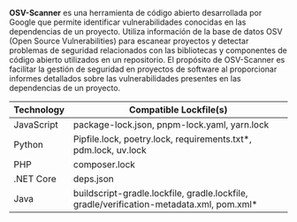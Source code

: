 **OSV-Scanner** es una herramienta de código abierto desarrollada por Google que permite identificar vulnerabilidades conocidas en las dependencias de un proyecto. Utiliza información de la base de datos OSV (Open Source Vulnerabilities) para escanear proyectos y detectar problemas de seguridad relacionados con las bibliotecas y componentes de código abierto utilizados en un repositorio. El propósito de OSV-Scanner es facilitar la gestión de seguridad en proyectos de software al proporcionar informes detallados sobre las vulnerabilidades presentes en las dependencias de un proyecto.

| **Technology** | **Compatible Lockfile(s)**                                        |
|----------------|--------------------------------------------------------------------|
| JavaScript     | package-lock.json, pnpm-lock.yaml, yarn.lock                       |
| Python         | Pipfile.lock, poetry.lock, requirements.txt*, pdm.lock, uv.lock    |
| PHP            | composer.lock                                                     |
| .NET Core      | deps.json                                                         |
| Java           | buildscript-gradle.lockfile, gradle.lockfile, gradle/verification-metadata.xml, pom.xml* |
